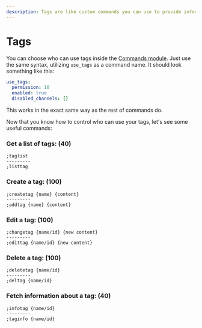 ```yaml
---
description: Tags are like custom commands you can use to provide information.
---
```


# Tags

You can choose who can use tags inside the [Commands module](../configuration/modules/commands.md). Just use the same syntax, utilizing `use_tags` as a command name. It should look something like this:

```yaml
use_tags:
  permission: 10
  enabled: true
  disabled_channels: []
```

This works in the exact same way as the rest of commands do.

Now that you know how to control who can use your tags, let's see some useful commands:

### Get a list of tags:  \(40\)

```text
;taglist
---------
;listtag
```

### Create a tag:  \(100\)

```text
;createtag {name} {content}
---------
;addtag {name} {content}
```

### Edit a tag: \(100\)

```text
;changetag {name/id} {new content}
---------
;edittag {name/id} {new content}
```

### Delete a tag:  \(100\)

```text
;deletetag {name/id}
---------
;deltag {name/id}
```

### Fetch information about a tag:  \(40\)

```text
;infotag {name/id}
---------
;taginfo {name/id}
```

